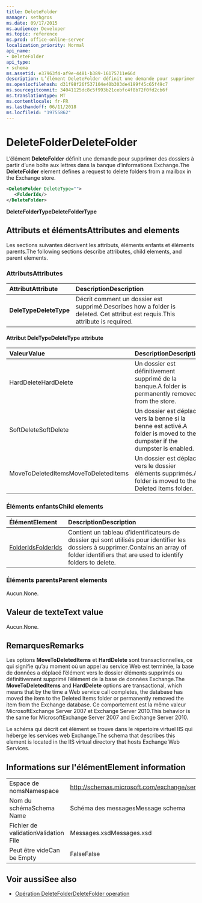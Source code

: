 ```yaml
---
title: DeleteFolder
manager: sethgros
ms.date: 09/17/2015
ms.audience: Developer
ms.topic: reference
ms.prod: office-online-server
localization_priority: Normal
api_name:
- DeleteFolder
api_type:
- schema
ms.assetid: e37963f4-af9e-4481-b389-16175711e66d
description: L’élément DeleteFolder définit une demande pour supprimer des dossiers à partir d’une boîte aux lettres dans la banque d’informations Exchange.
ms.openlocfilehash: d31f98f26f537104e40b303de4199f45c65f49c7
ms.sourcegitcommit: 34041125dc8c5f993b21cebfc4f8b72f0fd2cb6f
ms.translationtype: MT
ms.contentlocale: fr-FR
ms.lasthandoff: 06/11/2018
ms.locfileid: "19755862"
---
```

# <a name="deletefolder"></a><span data-ttu-id="06a6d-103">DeleteFolder</span><span class="sxs-lookup"><span data-stu-id="06a6d-103">DeleteFolder</span></span>

<span data-ttu-id="06a6d-104">L’élément **DeleteFolder** définit une demande pour supprimer des dossiers à partir d’une boîte aux lettres dans la banque d’informations Exchange.</span><span class="sxs-lookup"><span data-stu-id="06a6d-104">The **DeleteFolder** element defines a request to delete folders from a mailbox in the Exchange store.</span></span> 
  
```XML
<DeleteFolder DeleteType="">
   <FolderIds/>
</DeleteFolder>
```

 <span data-ttu-id="06a6d-105">**DeleteFolderType**</span><span class="sxs-lookup"><span data-stu-id="06a6d-105">**DeleteFolderType**</span></span>
## <a name="attributes-and-elements"></a><span data-ttu-id="06a6d-106">Attributs et éléments</span><span class="sxs-lookup"><span data-stu-id="06a6d-106">Attributes and elements</span></span>

<span data-ttu-id="06a6d-107">Les sections suivantes décrivent les attributs, éléments enfants et éléments parents.</span><span class="sxs-lookup"><span data-stu-id="06a6d-107">The following sections describe attributes, child elements, and parent elements.</span></span>
  
### <a name="attributes"></a><span data-ttu-id="06a6d-108">Attributs</span><span class="sxs-lookup"><span data-stu-id="06a6d-108">Attributes</span></span>

|<span data-ttu-id="06a6d-109">**Attribut**</span><span class="sxs-lookup"><span data-stu-id="06a6d-109">**Attribute**</span></span>|<span data-ttu-id="06a6d-110">**Description**</span><span class="sxs-lookup"><span data-stu-id="06a6d-110">**Description**</span></span>|
|:-----|:-----|
|<span data-ttu-id="06a6d-111">**DeleType**</span><span class="sxs-lookup"><span data-stu-id="06a6d-111">**DeleteType**</span></span> <br/> |<span data-ttu-id="06a6d-112">Décrit comment un dossier est supprimé.</span><span class="sxs-lookup"><span data-stu-id="06a6d-112">Describes how a folder is deleted.</span></span> <span data-ttu-id="06a6d-113">Cet attribut est requis.</span><span class="sxs-lookup"><span data-stu-id="06a6d-113">This attribute is required.</span></span>  <br/> |
   
#### <a name="deletetype-attribute"></a><span data-ttu-id="06a6d-114">Attribut DeleType</span><span class="sxs-lookup"><span data-stu-id="06a6d-114">DeleteType attribute</span></span>

|<span data-ttu-id="06a6d-115">**Valeur**</span><span class="sxs-lookup"><span data-stu-id="06a6d-115">**Value**</span></span>|<span data-ttu-id="06a6d-116">**Description**</span><span class="sxs-lookup"><span data-stu-id="06a6d-116">**Description**</span></span>|
|:-----|:-----|
|<span data-ttu-id="06a6d-117">HardDelete</span><span class="sxs-lookup"><span data-stu-id="06a6d-117">HardDelete</span></span>  <br/> |<span data-ttu-id="06a6d-118">Un dossier est définitivement supprimé de la banque.</span><span class="sxs-lookup"><span data-stu-id="06a6d-118">A folder is permanently removed from the store.</span></span>  <br/> |
|<span data-ttu-id="06a6d-119">SoftDelete</span><span class="sxs-lookup"><span data-stu-id="06a6d-119">SoftDelete</span></span>  <br/> |<span data-ttu-id="06a6d-120">Un dossier est déplacé vers la benne si la benne est activé.</span><span class="sxs-lookup"><span data-stu-id="06a6d-120">A folder is moved to the dumpster if the dumpster is enabled.</span></span>  <br/> |
|<span data-ttu-id="06a6d-121">MoveToDeletedItems</span><span class="sxs-lookup"><span data-stu-id="06a6d-121">MoveToDeletedItems</span></span>  <br/> |<span data-ttu-id="06a6d-122">Un dossier est déplacé vers le dossier éléments supprimés.</span><span class="sxs-lookup"><span data-stu-id="06a6d-122">A folder is moved to the Deleted Items folder.</span></span>  <br/> |
   
### <a name="child-elements"></a><span data-ttu-id="06a6d-123">Éléments enfants</span><span class="sxs-lookup"><span data-stu-id="06a6d-123">Child elements</span></span>

|<span data-ttu-id="06a6d-124">**Élément**</span><span class="sxs-lookup"><span data-stu-id="06a6d-124">**Element**</span></span>|<span data-ttu-id="06a6d-125">**Description**</span><span class="sxs-lookup"><span data-stu-id="06a6d-125">**Description**</span></span>|
|:-----|:-----|
|[<span data-ttu-id="06a6d-126">FolderIds</span><span class="sxs-lookup"><span data-stu-id="06a6d-126">FolderIds</span></span>](folderids.md) <br/> |<span data-ttu-id="06a6d-127">Contient un tableau d’identificateurs de dossier qui sont utilisés pour identifier les dossiers à supprimer.</span><span class="sxs-lookup"><span data-stu-id="06a6d-127">Contains an array of folder identifiers that are used to identify folders to delete.</span></span>  <br/> |
   
### <a name="parent-elements"></a><span data-ttu-id="06a6d-128">Éléments parents</span><span class="sxs-lookup"><span data-stu-id="06a6d-128">Parent elements</span></span>

<span data-ttu-id="06a6d-129">Aucun.</span><span class="sxs-lookup"><span data-stu-id="06a6d-129">None.</span></span>
  
## <a name="text-value"></a><span data-ttu-id="06a6d-130">Valeur de texte</span><span class="sxs-lookup"><span data-stu-id="06a6d-130">Text value</span></span>

<span data-ttu-id="06a6d-131">Aucun.</span><span class="sxs-lookup"><span data-stu-id="06a6d-131">None.</span></span>
  
## <a name="remarks"></a><span data-ttu-id="06a6d-132">Remarques</span><span class="sxs-lookup"><span data-stu-id="06a6d-132">Remarks</span></span>

<span data-ttu-id="06a6d-133">Les options **MoveToDeletedItems** et **HardDelete** sont transactionnelles, ce qui signifie qu’au moment où un appel au service Web est terminée, la base de données a déplacé l’élément vers le dossier éléments supprimés ou définitivement supprimé l’élément de la base de données Exchange.</span><span class="sxs-lookup"><span data-stu-id="06a6d-133">The **MoveToDeletedItems** and **HardDelete** options are transactional, which means that by the time a Web service call completes, the database has moved the item to the Deleted Items folder or permanently removed the item from the Exchange database.</span></span> <span data-ttu-id="06a6d-134">Ce comportement est la même valeur MicrosoftExchange Server 2007 et Exchange Server 2010.</span><span class="sxs-lookup"><span data-stu-id="06a6d-134">This behavior is the same for MicrosoftExchange Server 2007 and Exchange Server 2010.</span></span> 
  
<span data-ttu-id="06a6d-135">Le schéma qui décrit cet élément se trouve dans le répertoire virtuel IIS qui héberge les services web Exchange.</span><span class="sxs-lookup"><span data-stu-id="06a6d-135">The schema that describes this element is located in the IIS virtual directory that hosts Exchange Web Services.</span></span>
  
## <a name="element-information"></a><span data-ttu-id="06a6d-136">Informations sur l'élément</span><span class="sxs-lookup"><span data-stu-id="06a6d-136">Element information</span></span>

|||
|:-----|:-----|
|<span data-ttu-id="06a6d-137">Espace de noms</span><span class="sxs-lookup"><span data-stu-id="06a6d-137">Namespace</span></span>  <br/> |http://schemas.microsoft.com/exchange/services/2006/messages  <br/> |
|<span data-ttu-id="06a6d-138">Nom du schéma</span><span class="sxs-lookup"><span data-stu-id="06a6d-138">Schema Name</span></span>  <br/> |<span data-ttu-id="06a6d-139">Schéma des messages</span><span class="sxs-lookup"><span data-stu-id="06a6d-139">Message schema</span></span>  <br/> |
|<span data-ttu-id="06a6d-140">Fichier de validation</span><span class="sxs-lookup"><span data-stu-id="06a6d-140">Validation File</span></span>  <br/> |<span data-ttu-id="06a6d-141">Messages.xsd</span><span class="sxs-lookup"><span data-stu-id="06a6d-141">Messages.xsd</span></span>  <br/> |
|<span data-ttu-id="06a6d-142">Peut être vide</span><span class="sxs-lookup"><span data-stu-id="06a6d-142">Can be Empty</span></span>  <br/> |<span data-ttu-id="06a6d-143">False</span><span class="sxs-lookup"><span data-stu-id="06a6d-143">False</span></span>  <br/> |
   
## <a name="see-also"></a><span data-ttu-id="06a6d-144">Voir aussi</span><span class="sxs-lookup"><span data-stu-id="06a6d-144">See also</span></span>

- [<span data-ttu-id="06a6d-145">Opération DeleteFolder</span><span class="sxs-lookup"><span data-stu-id="06a6d-145">DeleteFolder operation</span></span>](deletefolder-operation.md)

